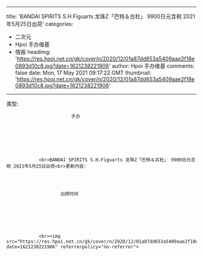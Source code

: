 
---
title: 'BANDAI SPIRITS S.H.Figuarts 龙珠Z「巴特＆古杜」 9900日元含税 2021年5月25日出荷'
categories: 
 - 二次元
 - Hpoi 手办维基
 - 情报
headimg: 'https://res.hpoi.net.cn/gk/cover/n/2020/12/01a87dd653a5409aae2f18e0893d10c8.jpg?date=1621238221906'
author: Hpoi 手办维基
comments: false
date: Mon, 17 May 2021 09:17:22 GMT
thumbnail: 'https://res.hpoi.net.cn/gk/cover/n/2020/12/01a87dd653a5409aae2f18e0893d10c8.jpg?date=1621238221906'
---

<div>   
类型:
                    
                        
                            手办
                        
                        
                        
                        
                        
                        
                    
                <br>BANDAI SPIRITS S.H.Figuarts 龙珠Z「巴特＆古杜」 9900日元含税 2021年5月25日出荷<br>更新内容: 
                
                    
                    
                    
                        出荷时间
                    
                    
                    
                    
                    
                
                    
                <br><img src="https://res.hpoi.net.cn/gk/cover/n/2020/12/01a87dd653a5409aae2f18e0893d10c8.jpg?date=1621238221906" referrerpolicy="no-referrer">  
</div>
            